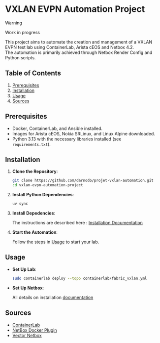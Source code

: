 # VXLAN EVPN Automation Project

> [!WARNING]
> Work in progress
>

This project aims to automate the creation and management of a VXLAN EVPN test lab using ContainerLab, Arista cEOS and Netbox 4.2.  
The automation is primarily achieved through Netbox Render Config and Python scripts.

## Table of Contents

1. [Prerequisites](#prerequisites)
2. [Installation](#installation)
3. [Usage](#usage)
4. [Sources](#sources)

## Prerequisites

- Docker, ContainerLab, and Ansible installed.
- Images for Arista cEOS, Nokia SRLinux, and Linux Alpine downloaded.
- Python 3.13 with the necessary libraries installed (see `requirements.txt`).

## Installation

1. **Clone the Repository**:

    ```bash
    git clone https://github.com/darnodo/projet-vxlan-automation.git
    cd vxlan-evpn-automation-project
    ```

2. **Install Python Dependencies**:

    ```bash
    uv sync
    ```

3. **Install Depedencies**:

    The instructions are described here : [Installation Documentation](./documentation/INSTALLATION.md)

4. **Start the Automation**:

    Follow the steps in [Usage](#usage) to start your lab.

## Usage

- **Set Up  Lab**:

  ```bash
  sudo containerlab deploy --topo containerlab/fabric_vxlan.yml
  ```

- **Set Up Netbox**:

  All details on installation [documentation](./documentation/INSTALLATION.md#install-netbox-and-plugins)

## Sources

- [ContainerLab](https://containerlab.dev/)
- [NetBox Docker Plugin](https://github.com/netbox-community/netbox-docker/wiki/Using-Netbox-Plugins)
- [Vector Netbox](https://www.vectornetworksllc.com/post/generating-network-device-configurations-from-netbox)
